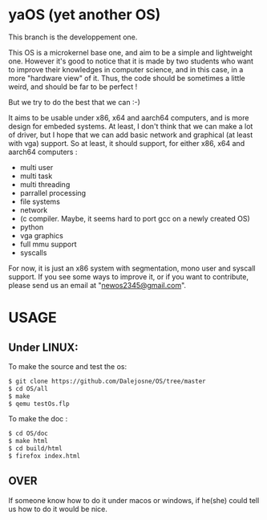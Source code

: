 # yaOS (yet another OS)
This branch is the developpement one.

This OS is a microkernel base one, and aim to be a simple and lightweight one. However it's good to notice that it is made by two students who want to improve their knowledges in computer science, and in this case, in a more "hardware view" of it. Thus, the code should be sometimes a little weird, and should be far to be perfect !

But we try to do the best that we can :-)

It aims to be usable under x86, x64 and aarch64 computers, and is more design for embeded systems. At least, I don't think that we can make a lot of driver, but I hope that we can add basic network and graphical (at least with vga) support. So at least, it should support, for either x86, x64 and aarch64 computers :
- multi user
- multi task
- multi threading
- parrallel processing
- file systems
- network
- (c compiler. Maybe, it seems hard to port gcc on a newly created OS)
- python
- vga graphics
- full mmu support
- syscalls

For now, it is just an x86 system with segmentation, mono user and syscall support.
If you see some ways to improve it, or if you want to contribute, please send us an email at "newos2345@gmail.com".

# USAGE

## Under LINUX:

To make the source and test the os:
```sh
$ git clone https://github.com/Dalejosne/OS/tree/master
$ cd OS/all
$ make
$ qemu testOs.flp
```
To make the doc :
```sh
$ cd OS/doc
$ make html
$ cd build/html
$ firefox index.html
```
## OVER
If someone know how to do it under macos or windows, if he(she) could tell us how to do it would be nice.
